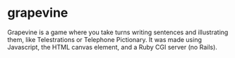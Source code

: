 grapevine
=========

Grapevine is a game where you take turns writing sentences and illustrating them, like Telestrations or Telephone Pictionary. It was made using Javascript, the HTML canvas element, and a Ruby CGI server (no Rails). 